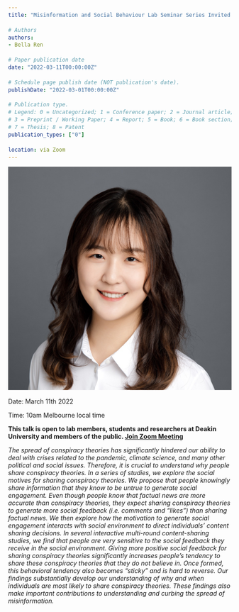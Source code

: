 ```yaml
---
title: "Misinformation and Social Behaviour Lab Seminar Series Invited Talk - Bella Ren - Beyond Belief: Social Motive for Sharing Conspiracy Theories"

# Authors
authors:
- Bella Ren

# Paper publication date
date: "2022-03-11T00:00:00Z"

# Schedule page publish date (NOT publication's date).
publishDate: "2022-03-01T00:00:00Z"

# Publication type.
# Legend: 0 = Uncategorized; 1 = Conference paper; 2 = Journal article;
# 3 = Preprint / Working Paper; 4 = Report; 5 = Book; 6 = Book section;
# 7 = Thesis; 8 = Patent
publication_types: ["0"]

location: via Zoom
---
```


![Bella Ren](bella.jpg)

Date: March 11th 2022

Time: 10am Melbourne local time

**This talk is  open to lab members, students and researchers at Deakin University and members of the public. [Join Zoom Meeting](https://deakin.zoom.us/j/89601954126?pwd=MjQrOWFQNjBKNXZVeStINTdJRTFtUT09)**

*The spread of conspiracy theories has significantly hindered our ability to deal with crises related to the pandemic, climate science, and many other political and social issues. Therefore, it is crucial to understand why people share conspiracy theories. In a series of studies, we explore the social motives for sharing conspiracy theories. We propose that people knowingly share information that they know to be untrue to generate social engagement. Even though people know that factual news are more accurate than conspiracy theories, they expect sharing conspiracy theories to generate more social feedback (i.e. comments and “likes”) than sharing factual news. We then explore how the motivation to generate social engagement interacts with social environment to direct individuals’ content sharing decisions. In several interactive multi-round content-sharing studies, we find that people are very sensitive to the social feedback they receive in the social environment. Giving more positive social feedback for sharing conspiracy theories significantly increases people’s tendency to share these conspiracy theories that they do not believe in. Once formed, this behavioral tendency also becomes “sticky” and is hard to reverse. Our findings substantially develop our understanding of why and when individuals are most likely to share conspiracy theories. These findings also make important contributions to understanding and curbing the spread of misinformation.*
